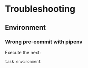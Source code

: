 <!-- Space: HomeAutomation -->
<!-- Parent: Project -->
<!-- Title: Project Troubleshooting -->

<!-- Label: HomeAutomation -->
<!-- Label: Project -->
<!-- Label: Troubleshooting -->
<!-- Include: docs/disclaimer.md -->
<!-- Include: ac:toc -->

# Troubleshooting

## Environment

### Wrong pre-commit with pipenv

Execute the next:

```{.bash}
task environment
```
